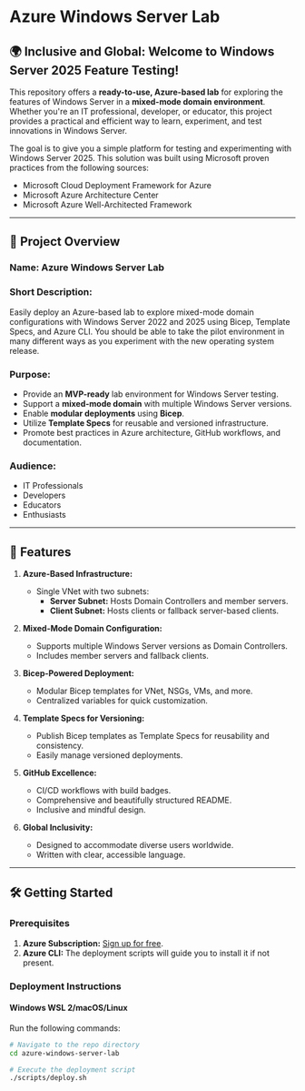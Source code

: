 # Azure Windows Server Lab

## 🌍 Inclusive and Global: Welcome to Windows Server 2025 Feature Testing!

This repository offers a **ready-to-use, Azure-based lab** for exploring the features of Windows Server in a **mixed-mode domain environment**. Whether you're an IT professional, developer, or educator, this project provides a practical and efficient way to learn, experiment, and test innovations in Windows Server.

The goal is to give you a simple platform for testing and experimenting with Windows Server 2025. This solution was built using Microsoft proven practices from the following sources:

- Microsoft Cloud Deployment Framework for Azure
- Microsoft Azure Architecture Center
- Microsoft Azure Well-Architected Framework

---

## 🎯 Project Overview

### **Name:** Azure Windows Server Lab

### **Short Description:**
Easily deploy an Azure-based lab to explore mixed-mode domain configurations with Windows Server 2022 and 2025 using Bicep, Template Specs, and Azure CLI. You should be able to take the pilot environment in many different ways as you experiment with the new operating system release.

### **Purpose:**
- Provide an **MVP-ready** lab environment for Windows Server testing.
- Support a **mixed-mode domain** with multiple Windows Server versions.
- Enable **modular deployments** using **Bicep**.
- Utilize **Template Specs** for reusable and versioned infrastructure.
- Promote best practices in Azure architecture, GitHub workflows, and documentation.

### **Audience:**
- IT Professionals
- Developers
- Educators
- Enthusiasts

---

## 🚀 Features

1. **Azure-Based Infrastructure:**
   - Single VNet with two subnets:
     - **Server Subnet:** Hosts Domain Controllers and member servers.
     - **Client Subnet:** Hosts clients or fallback server-based clients.

2. **Mixed-Mode Domain Configuration:**
   - Supports multiple Windows Server versions as Domain Controllers.
   - Includes member servers and fallback clients.

3. **Bicep-Powered Deployment:**
   - Modular Bicep templates for VNet, NSGs, VMs, and more.
   - Centralized variables for quick customization.

4. **Template Specs for Versioning:**
   - Publish Bicep templates as Template Specs for reusability and consistency.
   - Easily manage versioned deployments.

5. **GitHub Excellence:**
   - CI/CD workflows with build badges.
   - Comprehensive and beautifully structured README.
   - Inclusive and mindful design.

6. **Global Inclusivity:**
   - Designed to accommodate diverse users worldwide.
   - Written with clear, accessible language.

---

## 🛠️ Getting Started

### **Prerequisites**

1. **Azure Subscription:** [Sign up for free](https://azure.microsoft.com/free/).
2. **Azure CLI:** The deployment scripts will guide you to install it if not present.

### Deployment Instructions

#### Windows WSL 2/macOS/Linux

Run the following commands:
```bash
# Navigate to the repo directory
cd azure-windows-server-lab

# Execute the deployment script
./scripts/deploy.sh
